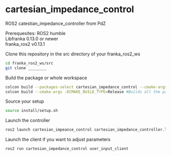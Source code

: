 # cartesian_impedance_control
ROS2 catestian_impedance_controller from PdZ

Prerequesites:
ROS2 humble <br />
Libfranka 0.13.0 or newer <br />
franka_ros2 v0.13.1 <br />

Clone this repository in the src directory of your franka_ros2_ws <br />
```bash
cd franka_ros2_ws/src 
git clone ________ 
```

Build the package or whole workspace  <br />
```bash
colcon build --packages-select cartesian_impedance_control --cmake-args -DCMAKE_BUILD_TYPE=Release
colcon build --cmake-args -DCMAKE_BUILD_TYPE=Release #Builds all the packages in your src folder
```

Source your setup
```bash
source install/setup.sh 
```

Launch the controller <br />
```bash
ros2 launch cartesian_impeance_control cartesian_impedance_controller.launch.py
```

Launch the client if you want to adjust parameters <br />
``` bash
ros2 run cartesian_impedance_control user_input_client 
```
